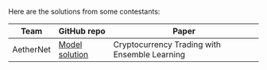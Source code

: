 Here are the solutions from some contestants:

| Team | GitHub repo | Paper |
| ---- |------ | ----------- | 
| AetherNet | [Model solution](https://github.com/Arnav-Gr0ver/ICAIF_FinRL-2024) | Cryptocurrency Trading with Ensemble Learning |
